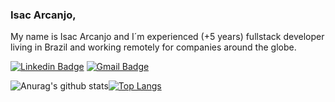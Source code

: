 ### Isac Arcanjo,
My name is Isac Arcanjo and I´m experienced (+5 years) fullstack developer living in Brazil and working remotely for companies around the globe.

[![Linkedin Badge](https://img.shields.io/badge/-Isac%20Arcanjo-548931?style=flat-square&logo=Linkedin&logoColor=white&link=https://www.linkedin.com/in/isac-arcanjo-098a0b164/)](https://www.linkedin.com/in/isac-arcanjo-098a0b164/)
[![Gmail Badge](https://img.shields.io/badge/-arcanjo.fiec@gmail.com-548931?style=flat-square&logo=Gmail&logoColor=white&link=mailto:arcanjo.fiec@gmail.com)](mailto:arcanjo.fiec@gmail.com)

![Anurag's github stats](https://github-readme-stats.vercel.app/api/?username=anuraghazra&show_icons=true&title_color=548931&icon_color=548931&text_color=fff&bg_color=151515)[![Top Langs](https://github-readme-stats.vercel.app/api/top-langs/?username=isacarcanjo)](https://github.com/anuraghazra/github-readme-stats) 

